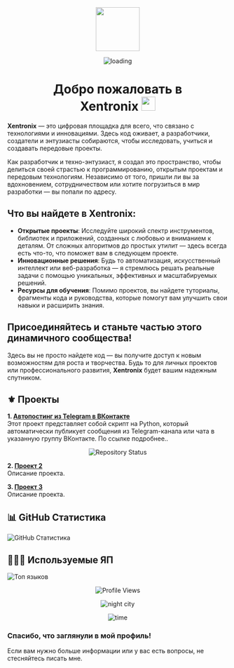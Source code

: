 <!--                         РУССКАЯ ВЕРСИЯ                         -->
<div id="header" align="center">
  <img src="https://media.giphy.com/media/M9gbBd9nbDrOTu1Mqx/giphy.gif" width="100"/>
</div>

<!-- Загрузочный индикатор -->
<p align="center">
  <img src="https://media.giphy.com/media/l0MYtb9y73QyODv1i/giphy.gif" alt="loading" />
</p>

<h1 align="center">Добро пожаловать в<br>Xentronix
<img src="https://github.com/blackcater/blackcater/raw/main/images/Hi.gif" height="32"/></h1>

**Xentronix** — это цифровая площадка для всего, что связано с технологиями и инновациями. Здесь код оживает, а разработчики, создатели и энтузиасты собираются, чтобы исследовать, учиться и создавать передовые проекты.

Как разработчик и техно-энтузиаст, я создал это пространство, чтобы делиться своей страстью к программированию, открытым проектам и передовым технологиям. Независимо от того, пришли ли вы за вдохновением, сотрудничеством или хотите погрузиться в мир разработки — вы попали по адресу.

## Что вы найдете в **Xentronix**:
- **Открытые проекты**: Исследуйте широкий спектр инструментов, библиотек и приложений, созданных с любовью и вниманием к деталям. От сложных алгоритмов до простых утилит — здесь всегда есть что-то, что поможет вам в следующем проекте.
- **Инновационные решения**: Будь то автоматизация, искусственный интеллект или веб-разработка — я стремлюсь решать реальные задачи с помощью уникальных, эффективных и масштабируемых решений.
- **Ресурсы для обучения**: Помимо проектов, вы найдете туториалы, фрагменты кода и руководства, которые помогут вам улучшить свои навыки и расширить знания.

## Присоединяйтесь и станьте частью этого динамичного сообщества!
Здесь вы не просто найдете код — вы получите доступ к новым возможностям для роста и творчества. Будь то для личных проектов или профессионального развития, **Xentronix** будет вашим надежным спутником.

## ⚜️ Проекты

**1. [Автопостинг из Telegram в ВКонтакте](https://github.com/love-angelll/autopost)**  
Этот проект представляет собой скрипт на Python, который автоматически публикует сообщения из Telegram-канала или чата в указанную группу ВКонтакте. По ссылке подробнее..

<!-- Статус репозитория -->
<p align="center">
  <img src="https://img.shields.io/github/stars/love-angelll/autopost?style=social" alt="Repository Status" />
</p>

**2. [Проект 2](https://github.com/love-angelll/love-angelll/blob/secondary/README.md)**  
Описание проекта.

**3. [Проект 3](https://github.com/love-angelll/love-angelll/blob/secondary/README.md)**  
Описание проекта.

## 📊 GitHub Статистика
![GitHub Статистика](https://github-readme-stats.vercel.app/api?username=Xentronix&show_icons=true&count_private=true&theme=tokyonight)  

## 👨🏻‍💻 Используемые ЯП

![Топ языков](https://github-readme-stats.vercel.app/api/top-langs/?username=Xentronix&layout=compact&theme=tokyonight)

<!-- Счётчик посещений | 👁️ Просмотры профиля -->
<p align="center">
  <img src="https://komarev.com/ghpvc/?username=Xentronix&color=blue" alt="Profile Views" />
</p>

<!-- Анимация ночного города -->
<p align="center">
  <img src="https://raw.githubusercontent.com/Aniket7627/Aniket7627/main/assets/images/night_city.gif" alt="night city" />
</p> 

<!-- Часы -->
<p align="center">
  <img src="https://time.is/clock.svg" alt="time" />
</p>

### Спасибо, что заглянули в мой профиль!  
Если вам нужно больше информации или у вас есть вопросы, не стесняйтесь писать мне.  

<!---
XentronixHub/XentronixHub is a ✨ special ✨ repository because its `README.md` (this file) appears on your GitHub profile.
You can click the Preview link to take a look at your changes.
XentronixHub/XentronixHub — это ✨ специальный ✨ репозиторий, потому что его «README.md» (этот файл) отображается в вашем профиле GitHub.
Вы можете нажать на ссылку «Предварительный просмотр», чтобы просмотреть свои изменения. 

ЭТОТ ТЕКСТ НЕ ВИДЕН И ЗА ЕГО СТРУКТУРЫ

--->
